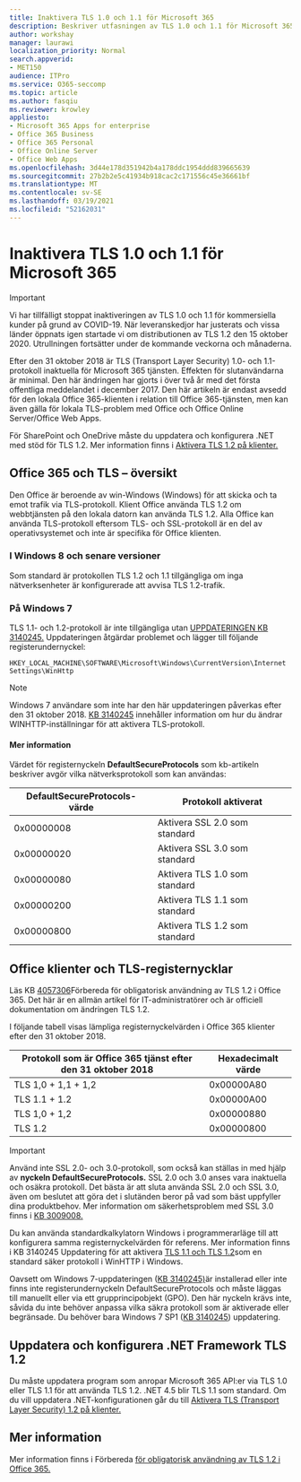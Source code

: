 ```yaml
---
title: Inaktivera TLS 1.0 och 1.1 för Microsoft 365
description: Beskriver utfasningen av TLS 1.0 och 1.1 för Microsoft 365.
author: workshay
manager: laurawi
localization_priority: Normal
search.appverid:
- MET150
audience: ITPro
ms.service: O365-seccomp
ms.topic: article
ms.author: fasqiu
ms.reviewer: krowley
appliesto:
- Microsoft 365 Apps for enterprise
- Office 365 Business
- Office 365 Personal
- Office Online Server
- Office Web Apps
ms.openlocfilehash: 3d44e178d351942b4a178ddc1954ddd839665639
ms.sourcegitcommit: 27b2b2e5c41934b918cac2c171556c45e36661bf
ms.translationtype: MT
ms.contentlocale: sv-SE
ms.lasthandoff: 03/19/2021
ms.locfileid: "52162031"
---
```

# <a name="disabling-tls-10-and-11-for-microsoft-365"></a>Inaktivera TLS 1.0 och 1.1 för Microsoft 365

> [!IMPORTANT]
> Vi har tillfälligt stoppat inaktiveringen av TLS 1.0 och 1.1 för kommersiella kunder på grund av COVID-19. När leveranskedjor har justerats och vissa länder öppnats igen startade vi om distributionen av TLS 1.2 den 15 oktober 2020. Utrullningen fortsätter under de kommande veckorna och månaderna.

Efter den 31 oktober 2018 är TLS (Transport Layer Security) 1.0- och 1.1-protokoll inaktuella för Microsoft 365 tjänsten. Effekten för slutanvändarna är minimal. Den här ändringen har gjorts i över två år med det första offentliga meddelandet i december 2017. Den här artikeln är endast avsedd för den lokala Office 365-klienten i relation till Office 365-tjänsten, men kan även gälla för lokala TLS-problem med Office och Office Online Server/Office Web Apps.

För SharePoint och OneDrive måste du uppdatera och konfigurera .NET med stöd för TLS 1.2. Mer information finns i [Aktivera TLS 1.2 på klienter.](/mem/configmgr/core/plan-design/security/enable-tls-1-2-client)

## <a name="office-365-and-tls-overview"></a>Office 365 och TLS – översikt

Den Office är beroende av win-Windows (Windows) för att skicka och ta emot trafik via TLS-protokoll. Klient Office använda TLS 1.2 om webbtjänsten på den lokala datorn kan använda TLS 1.2. Alla Office kan använda TLS-protokoll eftersom TLS- och SSL-protokoll är en del av operativsystemet och inte är specifika för Office klienten.

### <a name="on-windows-8-and-later-versions"></a>I Windows 8 och senare versioner

Som standard är protokollen TLS 1.2 och 1.1 tillgängliga om inga nätverksenheter är konfigurerade att avvisa TLS 1.2-trafik.

### <a name="on-windows-7"></a>På Windows 7

TLS 1.1- och 1.2-protokoll är inte tillgängliga utan [UPPDATERINGEN KB 3140245.](https://support.microsoft.com/help/3140245) Uppdateringen åtgärdar problemet och lägger till följande registerundernyckel:

```console
HKEY_LOCAL_MACHINE\SOFTWARE\Microsoft\Windows\CurrentVersion\Internet Settings\WinHttp
```

> [!NOTE]
> Windows 7 användare som inte har den här uppdateringen påverkas efter den 31 oktober 2018. [KB 3140245](https://support.microsoft.com/help/3140245) innehåller information om hur du ändrar WINHTTP-inställningar för att aktivera TLS-protokoll.

#### <a name="more-information"></a>Mer information

Värdet för registernyckeln **DefaultSecureProtocols** som kb-artikeln beskriver avgör vilka nätverksprotokoll som kan användas:

|DefaultSecureProtocols-värde|Protokoll aktiverat|
|-|-|
|0x00000008|Aktivera SSL 2.0 som standard|
|0x00000020|Aktivera SSL 3.0 som standard|
|0x00000080|Aktivera TLS 1.0 som standard|
|0x00000200|Aktivera TLS 1.1 som standard|
|0x00000800|Aktivera TLS 1.2 som standard|

## <a name="office-clients-and-tls-registry-keys"></a>Office klienter och TLS-registernycklar

Läs KB [4057306](https://support.microsoft.com/help/4057306)Förbereda för obligatorisk användning av TLS 1.2 i Office 365. Det här är en allmän artikel för IT-administratörer och är officiell dokumentation om ändringen TLS 1.2.

I följande tabell visas lämpliga registernyckelvärden i Office 365 klienter efter den 31 oktober 2018.

|Protokoll som är Office 365 tjänst efter den 31 oktober 2018|Hexadecimalt värde|
|-|-|
|TLS 1,0 + 1,1 + 1,2|0x00000A80|
|TLS 1.1 + 1.2|0x00000A00|
|TLS 1,0 + 1,2|0x00000880|
|TLS 1.2|0x00000800|

> [!IMPORTANT]
> Använd inte SSL 2.0- och 3.0-protokoll, som också kan ställas in med hjälp av **nyckeln DefaultSecureProtocols.** SSL 2.0 och 3.0 anses vara inaktuella och osäkra protokoll. Det bästa är att sluta använda SSL 2.0 och SSL 3.0, även om beslutet att göra det i slutänden beror på vad som bäst uppfyller dina produktbehov. Mer information om säkerhetsproblem med SSL 3.0 finns i [KB 3009008.](https://support.microsoft.com/help/3009008)

Du kan använda standardkalkylatorn Windows i programmerarläge till att konfigurera samma registernyckelvärden för referens. Mer information finns i KB 3140245 Uppdatering för att aktivera [TLS 1.1 och TLS 1.2](https://support.microsoft.com/help/3140245)som en standard säker protokoll i WinHTTP i Windows.

Oavsett om Windows 7-uppdateringen ([KB 3140245)](https://support.microsoft.com/help/3140245)är installerad eller inte finns inte registerundernyckeln DefaultSecureProtocols och måste läggas till manuellt eller via ett grupprincipobjekt (GPO). Den här nyckeln krävs inte, såvida du inte behöver anpassa vilka säkra protokoll som är aktiverade eller begränsade. Du behöver bara Windows 7 SP1 ([KB 3140245](https://support.microsoft.com/help/3140245)) uppdatering.

## <a name="update-and-configure-the-net-framework-to-support-tls-12"></a>Uppdatera och konfigurera .NET Framework TLS 1.2

Du måste uppdatera program som anropar Microsoft 365 API:er via TLS 1.0 eller TLS 1.1 för att använda TLS 1.2. .NET 4.5 blir TLS 1.1 som standard. Om du vill uppdatera .NET-konfigurationen går du till [Aktivera TLS (Transport Layer Security) 1.2 på klienter.](/mem/configmgr/core/plan-design/security/enable-tls-1-2-client)

## <a name="more-information"></a>Mer information

Mer information finns i Förbereda [för obligatorisk användning av TLS 1.2 i Office 365.](https://support.microsoft.com/help/4057306/preparing-for-tls-1-2-in-office-365)